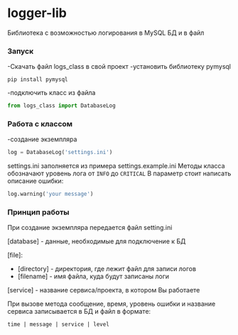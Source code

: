 # logger-lib
Библиотека с возможностью логирования в MySQL БД и в файл
### Запуск
-Скачать файл logs_class в свой проект
-установить библиотеку pymysql
```
pip install pymysql
```
-подключить класс из файла
```Python
from logs_class import DatabaseLog
```

### Работа с классом
-создание экземпляра
```Python
log = DatabaseLog('settings.ini')
```
settings.ini заполняется из примера settings.example.ini
Методы класса обозначают уровень лога от `INFO` до `CRITICAL`
В параметр стоит написать описание ошибки:
```Python
log.warning('your message')
```

### Принцип работы
При создание экземпляра передается файл setting.ini

[database] - данные, необходимые для подключение к БД

[file]:
  - [directory] - директория, где лежит файл для записи логов
  - [filename] - имя файла, куда будут записаны логи

[service] - название сервиса/проекта, в котором Вы работаете

При вызове метода сообщение, время, уровень ошибки и название сервиса записывается в БД и файл в формате:
```
time | message | service | level
```

